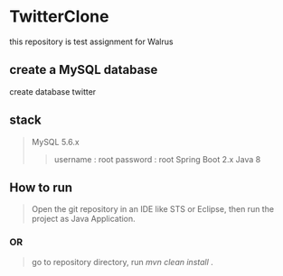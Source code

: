 # TwitterClone
this repository is test assignment for Walrus

## create a MySQL database
create database twitter

## stack
> MySQL 5.6.x 
 >> username : root
 >> password : root
> Spring Boot 2.x
> Java 8

## How to run

> Open the git repository in an IDE like STS or Eclipse, then run the project as Java Application.

### OR

> go to repository directory, run *mvn clean install* .
